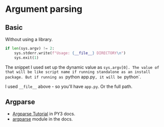# Argument parsing


## Basic

Without using a library.

```python
if len(sys.argv) != 2:
    sys.stderr.write(f"Usage: {__file__} DIRECTORY\n")
    sys.exit(1)
```

The snippet I used set up the dynamic value as `sys.argv[0]. The value of that will be like script name if running standalone as an install package. But if running as `python app.py`, it will be `python`.

I used `__file__` above - so you'll have `app.py`. Or the full path.


## Argparse

- [Argparse Tutorial](https://docs.python.org/3/howto/argparse.html) in PY3 docs.
- [argparse](https://docs.python.org/3/library/argparse.html) module in the docs.
